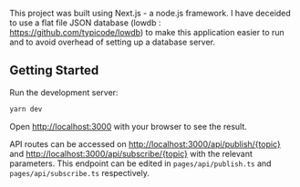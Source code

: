 This project was built using Next.js - a node.js framework. I have deceided to use a flat file JSON database (lowdb : https://github.com/typicode/lowdb) to make this application easier to run and to avoid overhead of setting up a database server.

## Getting Started

Run the development server:

```bash
yarn dev
```

Open [http://localhost:3000](http://localhost:3000) with your browser to see the result.


API routes can be accessed on [http://localhost:3000/api/publish/{topic}](http://localhost:3000/api/publish) and [http://localhost:3000/api/subscribe/{topic}](http://localhost:3000/api/subscribe) with the relevant parameters. This endpoint can be edited in `pages/api/publish.ts` and `pages/api/subscribe.ts` respectively.
